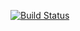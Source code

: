 [![Build Status](https://app.travis-ci.com/Sergi-0/lab05.svg?token=mGTt1UcmbBCBHsVqPz3D&branch=main)](https://app.travis-ci.com/Sergi-0/lab05)
